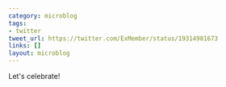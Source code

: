 ```yaml
---
category: microblog
tags:
- twitter
tweet_url: https://twitter.com/ExMember/status/19314981673
links: []
layout: microblog
---
```

Let's celebrate!
